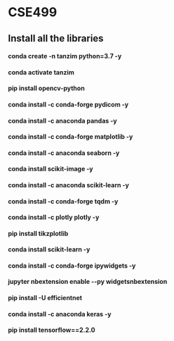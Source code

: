 # CSE499
## Install all the libraries
#### conda create -n tanzim python=3.7 -y
#### conda activate tanzim
#### pip install opencv-python
#### conda install -c conda-forge pydicom -y
#### conda install -c anaconda pandas -y
#### conda install -c conda-forge matplotlib -y
#### conda install -c anaconda seaborn -y
#### conda install scikit-image -y
#### conda install -c anaconda scikit-learn -y
#### conda install -c conda-forge tqdm -y
#### conda install -c plotly plotly -y
#### pip install tikzplotlib
#### conda install scikit-learn -y
#### conda install -c conda-forge ipywidgets -y
#### jupyter nbextension enable --py widgetsnbextension
#### pip install -U efficientnet
#### conda install -c anaconda keras -y
#### pip install tensorflow==2.2.0

